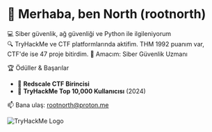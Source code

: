 # 👋 Merhaba, ben North (rootnorth)

💻 Siber güvenlik, ağ güvenliği ve Python ile ilgileniyorum  
🔍 TryHackMe ve CTF platformlarında aktifim. THM 1992 puanım var, CTF'de ise 47 proje bitirdim.
🎯 Amacım: Siber Güvenlik Uzmanı

🏆 Ödüller & Başarılar

- 🥇 **Redscale CTF Birincisi**
- 🎯 **TryHackMe Top 10,000 Kullanıcısı** (2024)

📫 Bana ulaş: rootnorth@proton.me

![TryHackMe Logo](https://tryhackme.com/img/logo/THMlogo-gray_scale.png)
